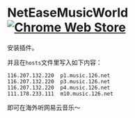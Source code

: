# NetEaseMusicWorld [![Chrome Web Store](https://img.shields.io/chrome-web-store/v/kmaboigdbjjclfomcbpafdclllbinmam.svg)](https://chrome.google.com/webstore/detail/neteasemusicworld/kmaboigdbjjclfomcbpafdclllbinmam)

安装插件。

并且在`hosts`文件里写入如下内容：

```
116.207.132.220  p1.music.126.net
116.207.132.220  p3.music.126.net
116.207.132.220  p4.music.126.net
111.178.233.111  m10.music.126.net
```

即可在海外听网易云音乐～
